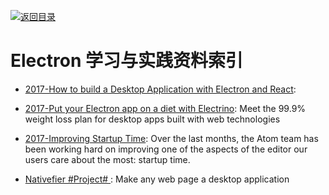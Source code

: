 [![返回目录](https://parg.co/UGo)](https://parg.co/b4z) 


 


 


 



# Electron 学习与实践资料索引



- [2017-How to build a Desktop Application with Electron and React](https://parg.co/bI4): 

- [2017-Put your Electron app on a diet with Electrino](https://parg.co/bM2): Meet the 99.9% weight loss plan for desktop apps built with web technologies

- [2017-Improving Startup Time](http://blog.atom.io/2017/04/18/improving-startup-time.html): Over the last months, the Atom team has been working hard on improving one of the aspects of the editor our users care about the most: startup time.



- [Nativefier #Project# ](https://github.com/jiahaog/nativefier): Make any web page a desktop application